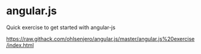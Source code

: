 # angular.js

Quick exercise to get started with angular-js

https://raw.githack.com/ohlsenjero/angular.js/master/angular.js%20exercise/index.html
